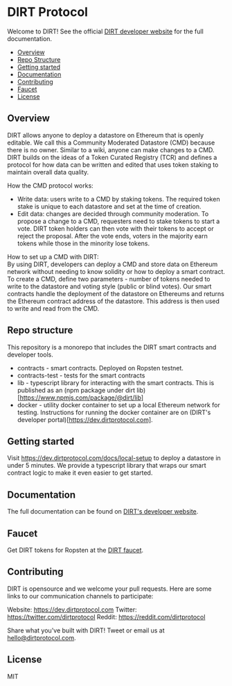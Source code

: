 
# DIRT Protocol
Welcome to DIRT! See the official [DIRT developer website](https://dev.dirtprotocol.com) for the full documentation.

* [Overview](#Overview)
* [Repo Structure](#Repo-structure)
* [Getting started](#Getting-started)
* [Documentation](#Documentation)
* [Contributing](#Contributing)
* [Faucet](#Faucet)
* [License](#license)

## Overview
DIRT allows anyone to deploy a datastore on Ethereum that is openly editable. We call this a Community Moderated Datastore (CMD) because there is no owner. Similar to a wiki, anyone can make changes to a CMD. DIRT builds on the ideas of a Token Curated Registry (TCR) and defines a protocol for how data can be written and edited that uses token staking to maintain overall data quality.  

How the CMD protocol works: 
* Write data: users write to a CMD by staking tokens. The required token stake is unique to each datastore and set at the time of creation.
* Edit data: changes are decided through community moderation. To propose a change to a CMD, requesters need to stake tokens to start a vote. DIRT token holders can then vote with their tokens to accept or reject the proposal. After the vote ends, voters in the majority earn tokens while those in the minority lose tokens.

How to set up a CMD with DIRT:  
By using DIRT, developers can deploy a CMD and store data on Ethereum network without needing to know solidity or how to deploy a smart contract. To create a CMD, define two parameters - number of tokens needed to write to the datastore and voting style (public or blind votes). Our smart contracts handle the deployment of the datastore on Ethereums and returns the Ethereum contract address of the datastore. This address is then used to write and read from the CMD.

## Repo structure

This repository is a monorepo that includes the DIRT smart contracts and developer tools. 

* contracts - smart contracts. Deployed on Ropsten testnet.
* contracts-test - tests for the smart contracts
* lib - typescript library for interacting with the smart contracts. This is published as an (npm package under dirt lib)[https://www.npmjs.com/package/@dirt/lib]
* docker - utility docker container to set up a local Ethereum network for testing. Instructions for running the docker container are on (DIRT's developer portal)[https://dev.dirtprotocol.com].

## Getting started

Visit https://dev.dirtprotocol.com/docs/local-setup to deploy a datastore in under 5 minutes. We provide a typescript library that wraps our smart contract logic to make it even easier to get started. 

## Documentation
The full documentation can be found on [DIRT's developer website](https://dev.dirtprotocol.com). 

## Faucet
Get DIRT tokens for Ropsten at the [DIRT faucet](https://faucet.dirtprotocol.com). 


## Contributing
DIRT is opensource and we welcome your pull requests. Here are some links to our communication channels to participate:

Website: https://dev.dirtprotocol.com
Twitter: https://twitter.com/dirtprotocol
Reddit: https://reddit.com/dirtprotocol

Share what you've built with DIRT! Tweet or email us at <hello@dirtprotocol.com>.

## License
MIT